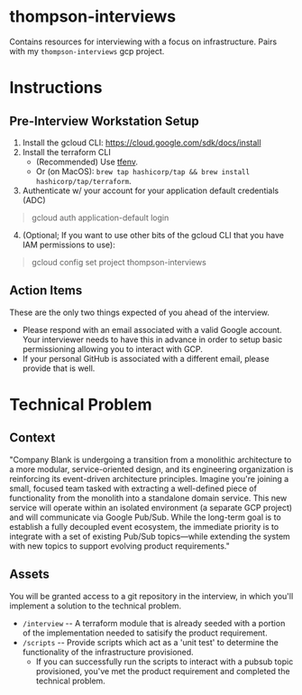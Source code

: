 # thompson-interviews
Contains resources for interviewing with a focus on infrastructure. Pairs with my `thompson-interviews` gcp project.

# Instructions

## Pre-Interview Workstation Setup
1. Install the gcloud CLI: https://cloud.google.com/sdk/docs/install
2. Install the terraform CLI
    - (Recommended) Use [tfenv](https://github.com/tfutils/tfenv).
    - Or (on MacOS): `brew tap hashicorp/tap && brew install hashicorp/tap/terraform`.
3. Authenticate w/ your account for your application default credentials (ADC)
> gcloud auth application-default login
4. (Optional; If you want to use other bits of the gcloud CLI that you have IAM permissions to use):
> gcloud config set project thompson-interviews

## Action Items
These are the only two things expected of you ahead of the interview.
- Please respond with an email associated with a valid Google account. Your interviewer needs to
have this in advance in order to setup basic permissioning allowing you to interact with GCP.
- If your personal GitHub is associated with a different email, please provide that is well.

# Technical Problem 

## Context
"Company Blank is undergoing a transition from a monolithic architecture to a more modular,
service-oriented design, and its engineering organization is reinforcing its event-driven
architecture principles. Imagine you're joining a small, focused team tasked with extracting a 
well-defined piece of functionality from the monolith into a standalone domain service. 
This new service will operate within an isolated environment (a separate GCP project) 
and will communicate via Google Pub/Sub. While the long-term goal is to establish a 
fully decoupled event ecosystem, the immediate priority is to integrate with a set of 
existing Pub/Sub topics—while extending the system with new topics to support evolving 
product requirements."

## Assets
You will be granted access to a git repository in the interview, in which you'll implement
a solution to the technical problem.
- `/interview` -- A terraform module that is already seeded with a portion of the implementation
needed to satisify the product requirement.
- `/scripts` -- Provide scripts which act as a 'unit test' to determine the functionality of the infrastructure
 provisioned.
    - If you can successfully run the scripts to interact with a pubsub topic provisioned, you've met the
    product requirement and completed the technical problem.
